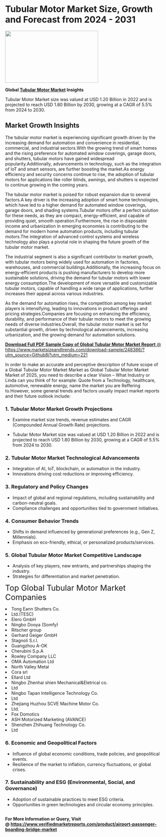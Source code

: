 <H1>Tubular Motor Market Size, Growth and Forecast from 2024 - 2031</H1><img class="aligncenter size-medium wp-image-584254" src="https://thirdeyenews.in/wp-content/uploads/2024/09/Global-Market-Research-300x168.jpeg" alt="" width="300" height="168" /><p><strong>Global&nbsp;<a href="https://www.marketsizeandtrends.com/download-sample/248386/?utm_source=Github8j?utm_medium=221">Tubular Motor Market</a> Insights</strong></p><p>Tubular Motor Market size was valued at USD 1.20 Billion in 2022 and is projected to reach USD 1.80 Billion by 2030, growing at a CAGR of 5.5% from 2024 to 2030.</p><p><h2>Market Growth Insights</h2> <p>The tubular motor market is experiencing significant growth driven by the increasing demand for automation and convenience in residential, commercial, and industrial sectors.With the growing trend of smart homes and the rising preference for automated window coverings, garage doors, and shutters, tubular motors have gained widespread popularity.Additionally, advancements in technology, such as the integration of IoT and smart sensors, are further boosting the market.As energy efficiency and security concerns continue to rise, the adoption of tubular motors for applications like roller blinds, awnings, and shutters is expected to continue growing in the coming years.</p> <p><a href="#"></a></p> <p>The tubular motor market is poised for robust expansion due to several factors.A key driver is the increasing adoption of smart home technologies, which have led to a higher demand for automated window coverings, garage doors, and shading systems.Tubular motors offer a perfect solution for these needs, as they are compact, energy-efficient, and capable of providing quiet, smooth operation.Furthermore, the rise in disposable income and urbanization in emerging economies is contributing to the demand for modern home automation products, including tubular motors.The integration of advanced control systems and wireless technology also plays a pivotal role in shaping the future growth of the tubular motor market.</p> <p>The industrial segment is also a significant contributor to market growth, with tubular motors being widely used for automation in factories, warehouses, and commercial buildings.Additionally, the increasing focus on energy-efficient products is pushing manufacturers to develop more sustainable solutions, driving the demand for tubular motors with lower energy consumption.The development of more versatile and customizable tubular motors, capable of handling a wide range of applications, further increases their appeal across various industries.</p> <p>As the demand for automation rises, the competition among key market players is intensifying, leading to innovations in product offerings and pricing strategies.Companies are focusing on enhancing the efficiency, durability, and performance of their tubular motors to meet the growing needs of diverse industries.Overall, the tubular motor market is set for substantial growth, driven by technological advancements, increasing urbanization, and the growing demand for automation solutions.</p> <p><a href="#"></p><p><span class=""><strong>Download Full PDF Sample Copy of Global Tubular Motor Market Report</strong> @ <a href="https://www.marketsizeandtrends.com/download-sample/248386/?utm_source=Github8j?utm_medium=221" target="_blank">https://www.marketsizeandtrends.com/download-sample/248386/?utm_source=Github8j?utm_medium=221</a></span></p><p>In order to make an accurate and perceptive description of future scope of a Global&nbsp;Tubular Motor Market Market as Global&nbsp;Tubular Motor Market Market of 2025, you need to describe a clear Vision &ndash; What Industry or Linda can you think of for example: Quote from a Technology, healthcare, automotive, renewable energy, name the market you are Reffering to.However, some general trends and factors usually impact market reports and their future outlook include:</p><h3>1.&nbsp;<strong>Tubular Motor Market Growth Projections</strong></h3><ul><li>Examine market size trends, revenue estimates and CAGR (Compounded Annual Growth Rate) projections.</li><li><p>Tubular Motor Market size was valued at USD 1.20 Billion in 2022 and is projected to reach USD 1.80 Billion by 2030, growing at a CAGR of 5.5% from 2024 to 2030.</p></li></ul><h3>2.&nbsp;<strong>Tubular Motor Market Technological Advancements</strong></h3><ul><li>Integration of AI, IoT, blockchain, or automation in the industry.</li><li>Innovations driving cost reductions or improving efficiency.</li></ul><h3>3.&nbsp;<strong>Regulatory and Policy Changes</strong></h3><ul><li>Impact of global and regional regulations, including sustainability and carbon-neutral goals.</li><li>Compliance challenges and opportunities tied to government initiatives.</li></ul><h3>4.&nbsp;<strong>Consumer Behavior Trends</strong></h3><ul><li>Shifts in demand influenced by generational preferences (e.g., Gen Z, Millennials).</li><li>Emphasis on eco-friendly, ethical, or personalized products/services.</li></ul><h3>5.&nbsp;<strong>Global Tubular Motor Market Competitive Landscape</strong></h3><ul><li>Analysis of key players, new entrants, and partnerships shaping the industry.</li><li>Strategies for differentiation and market penetration.</li></ul><p data-pm-slice="1 1 []"><span style="color: inherit; font-family: inherit; font-size: 25px;">Top Global Tubular Motor Market Companies</span></p><div class="" data-test-id=""><p><li>Tong Eann Shutters Co.</li><li> Ltd.(TESC)</li><li> Elero GmbH</li><li> Ningbo Dooya (Somfy)</li><li> Ritscher group</li><li> Gerhard Geiger GmbH</li><li> Stagnoli S.r.l.</li><li> Guangzhou A-OK</li><li> Cherubini S.p.A</li><li> Rowley Company LLC</li><li> OMA Automation Ltd</li><li> North Valley Metal</li><li> Cora srl</li><li> Ellard Ltd</li><li> Ningbo Zhenhai shien Mechanical&Eletrical co.</li><li>Ltd</li><li> Ningbo Tapan Intelligence Technology Co.</li><li>Ltd</li><li> Zhejiang Huzhou SCVE Machine Motor Co.</li><li> Ltd.</li><li> Fox Domotics</li><li> ASH Motorized Marketing (AVANCE)</li><li> Shenzhen Zhihuang Technology Co.</li><li>Ltd</li></p></div><h3>6.&nbsp;<strong>Economic and Geopolitical Factors</strong></h3><ul><li>Influence of global economic conditions, trade policies, and geopolitical events.</li><li>Resilience of the market to inflation, currency fluctuations, or global crises.</li></ul><h3>7.&nbsp;<strong>Sustainability and ESG (Environmental, Social, and Governance)</strong></h3><ul><li>Adoption of sustainable practices to meet ESG criteria.</li><li>Opportunities in green technologies and circular economy principles.</li></ul><h2><strong style="font-size: 14px;">For More Information or Query, Visit @&nbsp;</strong><a style="background-color: #ffffff; font-size: 14px;" href="https://www.marketsizeandtrends.com/report/tubular-motor-market/" target="_blank">https://www.verifiedmarketreports.com/product/airport-passenger-boarding-bridge-market</a></h2>